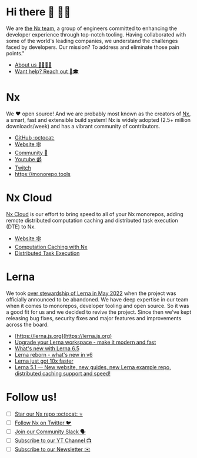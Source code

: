 # Hi there 👋 🐳🦄

We are [the Nx team](https://nx.dev), a group of engineers committed to enhancing the developer experience through top-notch tooling. Having collaborated with some of the world's leading companies, we understand the challenges faced by developers. Our mission? To address and eliminate those pain points."

- [About us 👩‍💻🧑‍💻](https://nx.app/company?utm_source=githuborgprofile)
- [Want help? Reach out 🧐🎓](https://nx.app/enterprise?utm_source=githuborgprofile)

# Nx

We ❤️ open source! And we are probably most known as the creators of [Nx](https://nx.dev), a smart, fast and extensible build system! Nx is widely 
adopted (2.5+ million downloads/week) and has a vibrant community of contributors.

- [GitHub :octocat:](https://github.com/nrwl/nx?utm_source=githuborgprofile)
- [Website 🕸](https://nx.dev/?utm_source=githuborgprofile)
- [Community 🙌](https://nx.dev/community?utm_source=githuborgprofile)
- [Youtube 📹](https://www.youtube.com/@nxdevtools)
- [Twitch](https://www.twitch.tv/nxdevtools)
- https://monorepo.tools

# Nx Cloud

[Nx Cloud](https://nx.app) is our effort to bring speed to all of your Nx monorepos, adding remote distributed computation caching and distributed task execution (DTE) to Nx.

- [Website 🕸](https://nx.app?utm_source=githuborgprofile)
- [Computation Caching with Nx](https://nx.dev/concepts/how-caching-works?utm_source=githuborgprofile)
- [Distributed Task Execution](https://nx.dev/core-features/distribute-task-execution?utm_source=githuborgprofile)

# Lerna

We took [over stewardship of Lerna in May 2022](https://blog.nrwl.io/lerna-is-dead-long-live-lerna-61259f97dbd9) when the project was officially announced to be abandoned. We have deep expertise in our team when it comes to monorepos, developer tooling and open source. So it was a good fit for us and we decided to revive the project. Since then we've kept releasing bug fixes, security fixes and major features and improvements across the board.

- [https://lerna.js.org](https://lerna.js.org)
- [Upgrade your Lerna workspace - make it modern and fast](https://dev.to/nx/upgrade-your-lerna-workspace-make-it-fast-and-modern-3c0g)
- [What's new with Lerna 6.5](https://dev.to/nx/whats-new-with-lerna-65-1ihb)
- [Lerna reborn - what's new in v6](https://dev.to/nx/lerna-reborn-whats-new-in-v6-245j)
- [Lerna just got 10x faster](https://dev.to/nx/lerna-used-to-walk-now-it-can-fly-3661)
- [Lerna 5.1 — New website, new guides, new Lerna example repo, distributed caching support and speed!](https://blog.nrwl.io/lerna-5-1-new-website-new-guides-new-lerna-example-repo-distributed-caching-support-and-speed-64d66410bec7)


# Follow us!

- [ ] [Star our Nx repo :octocat: :star:](https://github.com/nrwl/nx/stargazers)
- [ ] [Follow Nx on Twitter 🐦](https://twitter.com/nxdevtools)
- [ ] [Join our Community Slack 🗣️](https://twitter.com/nxdevtools)
- [ ] [Subscribe to our YT Channel 📺](https://youtube.com/@nxdevtools)
- [ ] [Subscribe to our Newsletter ✉️](https://go.nrwl.io/nx-newsletter)
